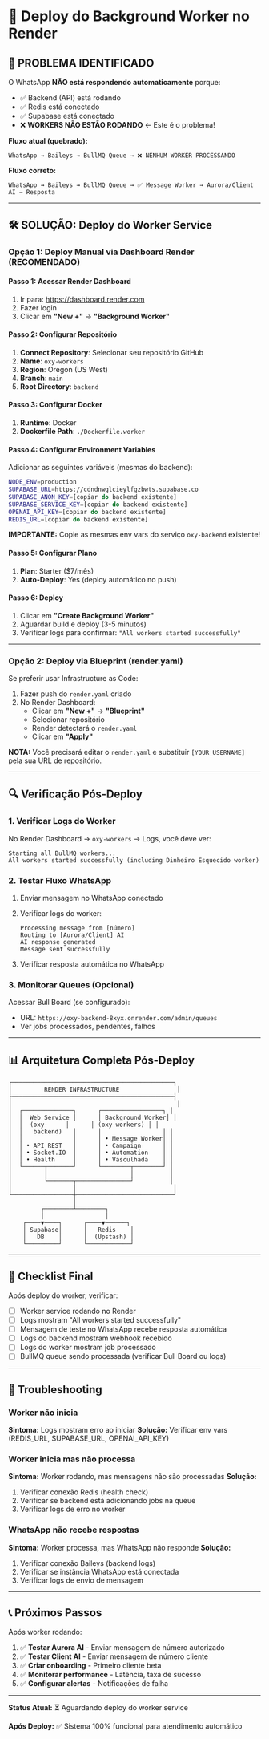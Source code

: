 # 🚀 Deploy do Background Worker no Render

## 🔴 PROBLEMA IDENTIFICADO

O WhatsApp **NÃO está respondendo automaticamente** porque:

- ✅ Backend (API) está rodando
- ✅ Redis está conectado
- ✅ Supabase está conectado
- ❌ **WORKERS NÃO ESTÃO RODANDO** ← Este é o problema!

**Fluxo atual (quebrado):**
```
WhatsApp → Baileys → BullMQ Queue → ❌ NENHUM WORKER PROCESSANDO
```

**Fluxo correto:**
```
WhatsApp → Baileys → BullMQ Queue → ✅ Message Worker → Aurora/Client AI → Resposta
```

---

## 🛠️ SOLUÇÃO: Deploy do Worker Service

### Opção 1: Deploy Manual via Dashboard Render (RECOMENDADO)

#### Passo 1: Acessar Render Dashboard
1. Ir para: https://dashboard.render.com
2. Fazer login
3. Clicar em **"New +"** → **"Background Worker"**

#### Passo 2: Configurar Repositório
1. **Connect Repository**: Selecionar seu repositório GitHub
2. **Name**: `oxy-workers`
3. **Region**: Oregon (US West)
4. **Branch**: `main`
5. **Root Directory**: `backend`

#### Passo 3: Configurar Docker
1. **Runtime**: Docker
2. **Dockerfile Path**: `./Dockerfile.worker`

#### Passo 4: Configurar Environment Variables
Adicionar as seguintes variáveis (mesmas do backend):

```bash
NODE_ENV=production
SUPABASE_URL=https://cdndnwglcieylfgzbwts.supabase.co
SUPABASE_ANON_KEY=[copiar do backend existente]
SUPABASE_SERVICE_KEY=[copiar do backend existente]
OPENAI_API_KEY=[copiar do backend existente]
REDIS_URL=[copiar do backend existente]
```

**IMPORTANTE:** Copie as mesmas env vars do serviço `oxy-backend` existente!

#### Passo 5: Configurar Plano
1. **Plan**: Starter ($7/mês)
2. **Auto-Deploy**: Yes (deploy automático no push)

#### Passo 6: Deploy
1. Clicar em **"Create Background Worker"**
2. Aguardar build e deploy (3-5 minutos)
3. Verificar logs para confirmar: `"All workers started successfully"`

---

### Opção 2: Deploy via Blueprint (render.yaml)

Se preferir usar Infrastructure as Code:

1. Fazer push do `render.yaml` criado
2. No Render Dashboard:
   - Clicar em **"New +"** → **"Blueprint"**
   - Selecionar repositório
   - Render detectará o `render.yaml`
   - Clicar em **"Apply"**

**NOTA:** Você precisará editar o `render.yaml` e substituir `[YOUR_USERNAME]` pela sua URL de repositório.

---

## 🔍 Verificação Pós-Deploy

### 1. Verificar Logs do Worker

No Render Dashboard → `oxy-workers` → Logs, você deve ver:

```
Starting all BullMQ workers...
All workers started successfully (including Dinheiro Esquecido worker)
```

### 2. Testar Fluxo WhatsApp

1. Enviar mensagem no WhatsApp conectado
2. Verificar logs do worker:
   ```
   Processing message from [número]
   Routing to [Aurora/Client] AI
   AI response generated
   Message sent successfully
   ```

3. Verificar resposta automática no WhatsApp

### 3. Monitorar Queues (Opcional)

Acessar Bull Board (se configurado):
- URL: `https://oxy-backend-8xyx.onrender.com/admin/queues`
- Ver jobs processados, pendentes, falhos

---

## 📊 Arquitetura Completa Pós-Deploy

```
┌─────────────────────────────────────────────┐
│         RENDER INFRASTRUCTURE                │
├─────────────────────────────────────────────┤
│                                              │
│  ┌──────────────┐      ┌─────────────────┐ │
│  │  Web Service │      │ Background Worker│ │
│  │  (oxy-     │      │ (oxy-workers) │ │
│  │   backend)   │      │                 │ │
│  │              │      │ • Message Worker│ │
│  │ • API REST   │      │ • Campaign      │ │
│  │ • Socket.IO  │      │ • Automation    │ │
│  │ • Health     │      │ • Vasculhada    │ │
│  └──────┬───────┘      └────────┬────────┘ │
│         │                       │          │
│         └───────┬───────────────┘          │
│                 │                           │
└─────────────────┼───────────────────────────┘
                  │
         ┌────────┴────────┐
         │                 │
    ┌────▼────┐      ┌────▼──────┐
    │ Supabase│      │   Redis    │
    │   DB    │      │  (Upstash) │
    └─────────┘      └────────────┘
```

---

## 🎯 Checklist Final

Após deploy do worker, verificar:

- [ ] Worker service rodando no Render
- [ ] Logs mostram "All workers started successfully"
- [ ] Mensagem de teste no WhatsApp recebe resposta automática
- [ ] Logs do backend mostram webhook recebido
- [ ] Logs do worker mostram job processado
- [ ] BullMQ queue sendo processada (verificar Bull Board ou logs)

---

## 🚨 Troubleshooting

### Worker não inicia
**Sintoma:** Logs mostram erro ao iniciar
**Solução:** Verificar env vars (REDIS_URL, SUPABASE_URL, OPENAI_API_KEY)

### Worker inicia mas não processa
**Sintoma:** Worker rodando, mas mensagens não são processadas
**Solução:**
1. Verificar conexão Redis (health check)
2. Verificar se backend está adicionando jobs na queue
3. Verificar logs de erro no worker

### WhatsApp não recebe respostas
**Sintoma:** Worker processa, mas WhatsApp não responde
**Solução:**
1. Verificar conexão Baileys (backend logs)
2. Verificar se instância WhatsApp está conectada
3. Verificar logs de envio de mensagem

---

## 📞 Próximos Passos

Após worker rodando:

1. ✅ **Testar Aurora AI** - Enviar mensagem de número autorizado
2. ✅ **Testar Client AI** - Enviar mensagem de número cliente
3. ✅ **Criar onboarding** - Primeiro cliente beta
4. ✅ **Monitorar performance** - Latência, taxa de sucesso
5. ✅ **Configurar alertas** - Notificações de falha

---

**Status Atual:** ⏳ Aguardando deploy do worker service

**Após Deploy:** ✅ Sistema 100% funcional para atendimento automático
